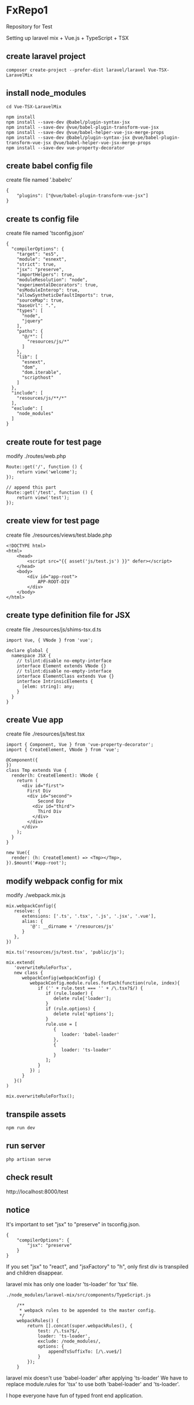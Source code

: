# FxRepo1
Repository for Test

Setting up laravel mix + Vue.js + TypeScript + TSX



## create laravel project
`composer create-project --prefer-dist laravel/laravel Vue-TSX-LaravelMix`


## install node_modules
`cd Vue-TSX-LaravelMix`

```
npm install
npm install --save-dev @babel/plugin-syntax-jsx
npm install --save-dev @vue/babel-plugin-transform-vue-jsx
npm install --save-dev @vue/babel-helper-vue-jsx-merge-props
npm install --save-dev @babel/plugin-syntax-jsx @vue/babel-plugin-transform-vue-jsx @vue/babel-helper-vue-jsx-merge-props
npm install --save-dev vue-property-decorator
```


## create babel config file
create file named '.babelrc'

```
{
    "plugins": ["@vue/babel-plugin-transform-vue-jsx"]
}
```



## create ts config file
create file named 'tsconfig.json'

```
{
  "compilerOptions": {
    "target": "es5",
    "module": "esnext",
    "strict": true,
    "jsx": "preserve",
    "importHelpers": true,
    "moduleResolution": "node",
    "experimentalDecorators": true,
    "esModuleInterop": true,
    "allowSyntheticDefaultImports": true,
    "sourceMap": true,
    "baseUrl": ".",
    "types": [
      "node",
      "jquery"
    ],
    "paths": {
      "@/*": [
        "resources/js/*"
      ]
    },
    "lib": [
      "esnext",
      "dom",
      "dom.iterable",
      "scripthost"
    ]
  },
  "include": [
    "resources/js/**/*"
  ],
  "exclude": [
    "node_modules"
  ]
}
```



## create route for test page
modify ./routes/web.php

```
Route::get('/', function () {
    return view('welcome');
});

// append this part
Route::get('/test', function () {
    return view('test');
});
```



## create view for test page
create file ./resources/views/test.blade.php

```
<!DOCTYPE html>
<html>
    <head>
        <script src="{{ asset('js/test.js') }}" defer></script>
    </head>
    <body>
        <div id="app-root">
            APP-ROOT-DIV
        </div>
    </body>
</html>
```


## create type definition file for JSX
create file ./resources/js/shims-tsx.d.ts

```
import Vue, { VNode } from 'vue';

declare global {
  namespace JSX {
    // tslint:disable no-empty-interface
    interface Element extends VNode {}
    // tslint:disable no-empty-interface
    interface ElementClass extends Vue {}
    interface IntrinsicElements {
      [elem: string]: any;
    }
  }
}
```




## create Vue app
create file ./resources/js/test.tsx

```
import { Component, Vue } from 'vue-property-decorator';
import { CreateElement, VNode } from 'vue';

@Component({
})
class Tmp extends Vue {
  render(h: CreateElement): VNode {
    return (
      <div id="first">
        First Div
        <div id="second">
            Second Div
          <div id="third">
            Third Div
          </div>
        </div>
      </div>
    );
  }
}

new Vue({
  render: (h: CreateElement) => <Tmp></Tmp>,
}).$mount('#app-root');
```



## modify webpack config for mix
modify ./webpack.mix.js

```
mix.webpackConfig({
   resolve: {
      extensions: ['.ts', '.tsx', '.js', '.jsx', '.vue'],
      alias: {
         '@': __dirname + '/resources/js'
      }
   },
})

mix.ts('resources/js/test.tsx', 'public/js');

mix.extend(
   'overwriteRuleForTsx',
   new class {
      webpackConfig(webpackConfig) {
         webpackConfig.module.rules.forEach(function(rule, index){
            if ('' + rule.test === '' + /\.tsx?$/) {
               if (rule.loader) {
                  delete rule['loader'];
               }
               if (rule.options) {
                  delete rule['options'];
               }
               rule.use = [
                  {
                     loader: 'babel-loader'
                  },
                  {
                     loader: 'ts-loader'
                  }
               ];
            }
         }) ;
      }
   }()
)

mix.overwriteRuleForTsx();
```




## transpile assets
`npm run dev`


## run server
`php artisan serve`

## check result

http://localhost:8000/test



## notice
It's important to set "jsx" to "preserve" in tsconfig.json.
```
{
    "compilerOptions": {
        "jsx": "preserve"
    }
}
```
If you set "jsx" to "react", and "jsxFactory" to "h", only first div is transpiled and children disappear.

laravel mix has only one loader 'ts-loader' for 'tsx' file.

`./node_modules/laravel-mix/src/components/TypeScript.js`

```
    /**
     * webpack rules to be appended to the master config.
     */
    webpackRules() {
        return [].concat(super.webpackRules(), {
            test: /\.tsx?$/,
            loader: 'ts-loader',
            exclude: /node_modules/,
            options: {
                appendTsSuffixTo: [/\.vue$/]
            }
        });
    }

```

laravel mix doesn't use 'babel-loader' after applying 'ts-loader'
We have to replace module.rules for 'tsx' to use both 'babel-loader' and 'ts-loader'.


I hope everyone have fun of typed front end application.
